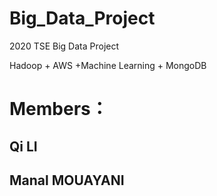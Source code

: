 # Big_Data_Project
2020 TSE Big Data Project

Hadoop + AWS +Machine Learning + MongoDB

# Members：
  ## Qi LI
  ## Manal MOUAYANI
